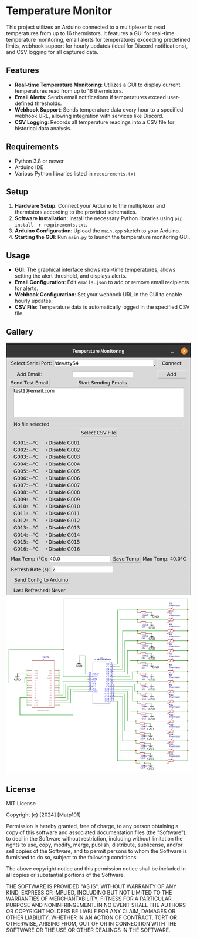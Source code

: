 # Temperature Monitor

This project utilizes an Arduino connected to a multiplexer to read temperatures from up to 16 thermistors. It features a GUI for real-time temperature monitoring, email alerts for temperatures exceeding predefined limits, webhook support for hourly updates (ideal for Discord notifications), and CSV logging for all captured data.

## Features
- **Real-time Temperature Monitoring**: Utilizes a GUI to display current temperatures read from up to 16 thermistors.
- **Email Alerts**: Sends email notifications if temperatures exceed user-defined thresholds.
- **Webhook Support**: Sends temperature data every hour to a specified webhook URL, allowing integration with services like Discord.
- **CSV Logging**: Records all temperature readings into a CSV file for historical data analysis.

## Requirements
- Python 3.8 or newer
- Arduino IDE
- Various Python libraries listed in `requirements.txt`

## Setup
1. **Hardware Setup**: Connect your Arduino to the multiplexer and thermistors according to the provided schematics.
2. **Software Installation**: Install the necessary Python libraries using `pip install -r requirements.txt`.
3. **Arduino Configuration**: Upload the `main.cpp` sketch to your Arduino.
4. **Starting the GUI**: Run `main.py` to launch the temperature monitoring GUI.

## Usage
- **GUI**: The graphical interface shows real-time temperatures, allows setting the alert threshold, and displays alerts.
- **Email Configuration**: Edit `emails.json` to add or remove email recipients for alerts.
- **Webhook Configuration**: Set your webhook URL in the GUI to enable hourly updates.
- **CSV File**: Temperature data is automatically logged in the specified CSV file.

## Gallery
![GUI](res/GUI.png)
![Schematic](res/Schematic.png)

## License
MIT License

Copyright (c) [2024] [Matp101]

Permission is hereby granted, free of charge, to any person obtaining a copy
of this software and associated documentation files (the "Software"), to deal
in the Software without restriction, including without limitation the rights
to use, copy, modify, merge, publish, distribute, sublicense, and/or sell
copies of the Software, and to permit persons to whom the Software is
furnished to do so, subject to the following conditions:

The above copyright notice and this permission notice shall be included in all
copies or substantial portions of the Software.

THE SOFTWARE IS PROVIDED "AS IS", WITHOUT WARRANTY OF ANY KIND, EXPRESS OR
IMPLIED, INCLUDING BUT NOT LIMITED TO THE WARRANTIES OF MERCHANTABILITY,
FITNESS FOR A PARTICULAR PURPOSE AND NONINFRINGEMENT. IN NO EVENT SHALL THE
AUTHORS OR COPYRIGHT HOLDERS BE LIABLE FOR ANY CLAIM, DAMAGES OR OTHER
LIABILITY, WHETHER IN AN ACTION OF CONTRACT, TORT OR OTHERWISE, ARISING FROM,
OUT OF OR IN CONNECTION WITH THE SOFTWARE OR THE USE OR OTHER DEALINGS IN THE
SOFTWARE.
